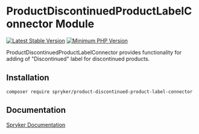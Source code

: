 # ProductDiscontinuedProductLabelConnector Module
[![Latest Stable Version](https://poser.pugx.org/spryker/product-discontinued-product-label-connector/v/stable.svg)](https://packagist.org/packages/spryker/product-discontinued-product-label-connector)
[![Minimum PHP Version](https://img.shields.io/badge/php-%3E%3D%208.3-8892BF.svg)](https://php.net/)

ProductDiscontinuedProductLabelConnector provides functionality for adding of "Discontinued" label for discontinued products.

## Installation

```
composer require spryker/product-discontinued-product-label-connector
```

## Documentation

[Spryker Documentation](https://docs.spryker.com)
